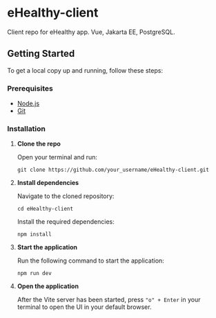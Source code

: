 # eHealthy-client

Client repo for eHealthy app. Vue, Jakarta EE, PostgreSQL.

## Getting Started

To get a local copy up and running, follow these steps:

### Prerequisites

- [Node.js](https://nodejs.org/en/download/)
- [Git](https://git-scm.com/downloads)

### Installation

1. **Clone the repo**

    Open your terminal and run:

    ```
    git clone https://github.com/your_username/eHealthy-client.git
    ```

2. **Install dependencies**

    Navigate to the cloned repository:

    ```
    cd eHealthy-client
    ```

    Install the required dependencies:

    ```
    npm install
    ```

3. **Start the application**

    Run the following command to start the application:

    ```
    npm run dev
    ```

4. **Open the application**

    After the Vite server has been started, press `"o" + Enter` in your terminal to open the UI in your default browser.
